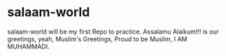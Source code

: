 # salaam-world
salaam-world will be my first Repo to practice.
Assalamu Alaikum!!! is our greetings, yeah, Muslim's Greetings, Proud to be Muslim, I AM MUHAMMADI.
